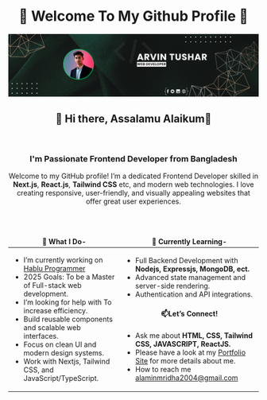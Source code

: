 <h1 align="center" >💫 Welcome To My Github Profile 💫</h1>

![al-amin-2004](https://github.com/al-amin-2004/al-amin-2004/blob/main/github-banner.png)


<h2 align="center">👋 Hi there,  Assalamu Alaikum👋</h2>

</br>
<h3 align="center"> I'm Passionate Frontend Developer from Bangladesh</h3>

<p align="center"> Welcome to my GitHub profile! I’m a dedicated Frontend Developer skilled in <b>Next.js</b>, <b>React.js</b>, <b>Tailwind CSS</b> etc, and modern web technologies. I love creating responsive, user-friendly, and visually appealing websites that offer great user experiences. </p>



</br></br>

<table>
 <thead align="center">
    <tr>
      <td><b>💼 What I Do-</b></td>
      <td><b>🌱 Currently Learning-</b></td>
    </tr>
  </thead>
  <tbody>
    <tr>
      <td rowspan="4">
        <ul>
          <li>I’m currently working on <a href="https://www.hablu-programmer.com">Hablu Programmer</a></li>
          <li>2025 Goals: To be a Master of Full-stack web development.</li>
          <li>I’m looking for help with To increase efficiency.</li>
          <li>Build reusable components and scalable web interfaces.</li>
          <li>Focus on clean UI and modern design systems.</li>
          <li>Work with Nextjs, Tailwind CSS, and JavaScript/TypeScript.</li>
        </ul>
      </td>
    </tr>
    <tr>
      <td>
        <ul>
          <li>Full Backend Development with <b>Nodejs, Expressjs, MongoDB, ect.</b></li>
          <li>Advanced state management and server-side rendering.</li>
          <li>Authentication and API integrations.</li>
        </ul>
      </td>
    </tr>
    <tr>
      <td align="center" ><b>📫Let’s Connect!</b></td>
    </tr>
    <tr>
      <td>
        <ul>
          <li>Ask me about <b>HTML, CSS, Tailwind CSS, JAVASCRIPT, ReactJS.</b></li>
          <li>Please have a look at my <a href="https://arvin-tushar.vercel.app">Portfolio Site</a> for more details about me.</li>
          <li>How to reach me <a href="mailto:alaminmridha2004@gmail.com">alaminmridha2004@gmail.com</a></li>
        </ul>
      </td>
    </tr>
  </tbody>
</table>


<!-- ![GitHub stats](https://github-readme-stats.vercel.app/api?username=al-amin-2004&show_icons=true&theme=tokyonight) -->
